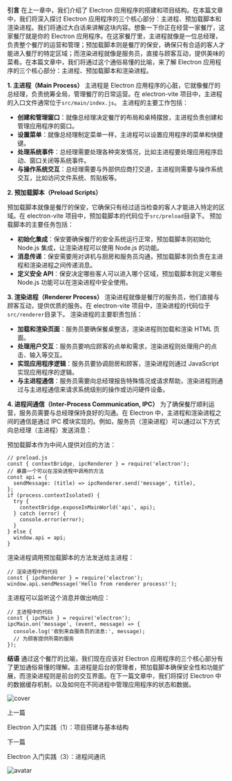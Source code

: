 <!---->

<!---->

<!---->

<!---->

**引言** 在上一章中，我们介绍了 Electron 应用程序的搭建和项目结构。在本篇文章中，我们将深入探讨 Electron 应用程序的三个核心部分：主进程、预加载脚本和渲染进程。我们将通过大白话来讲解这块内容。想象一下你正在经营一家餐厅，这家餐厅就是你的 Electron 应用程序。在这家餐厅里，主进程就像是一位总经理，负责整个餐厅的运营和管理；预加载脚本则是餐厅的保安，确保只有合适的客人才能进入餐厅的特定区域；而渲染进程就像是服务员，直接与顾客互动，提供美味的菜肴。在本篇文章中，我们将通过这个通俗易懂的比喻，来了解 Electron 应用程序的三个核心部分：主进程、预加载脚本和渲染进程。

**1. 主进程（Main Process）** 主进程是 Electron 应用程序的心脏，它就像餐厅的总经理，负责统筹全局，管理餐厅的日常运营。在 electron-vite 项目中，主进程的入口文件通常位于`src/main/index.js`。 主进程的主要工作包括：

* **创建和管理窗口**：就像总经理决定餐厅的布局和桌椅摆放，主进程负责创建和管理应用程序的窗口。
* **设置菜单**：就像总经理制定菜单一样，主进程可以设置应用程序的菜单和快捷键。
* **处理系统事件**：总经理需要处理各种突发情况，比如主进程要处理应用程序启动、窗口关闭等系统事件。
* **与操作系统交互**：总经理需要与外部供应商打交道，主进程则需要与操作系统交互，比如访问文件系统、剪贴板等。

**2. 预加载脚本（Preload Scripts）**

预加载脚本就像是餐厅的保安，它确保只有经过适当检查的客人才能进入特定的区域。在 electron-vite 项目中，预加载脚本的代码位于`src/preload`目录下。 预加载脚本的主要任务包括：

* **初始化集成**：保安要确保餐厅的安全系统运行正常，预加载脚本则初始化 Node.js 集成，让渲染进程可以使用 Node.js 的功能。
* **消息传递**：保安需要用对讲机与厨房和服务员沟通，预加载脚本则负责在主进程和渲染进程之间传递消息。
* **定义安全 API**：保安决定哪些客人可以进入哪个区域，预加载脚本则定义哪些 Node.js 功能可以在渲染进程中安全使用。

**3. 渲染进程（Renderer Process）** 渲染进程就像是餐厅的服务员，他们直接与顾客互动，提供优质的服务。在 electron-vite 项目中，渲染进程的代码位于`src/renderer`目录下。 渲染进程的主要职责包括：

* **加载和渲染页面**：服务员要确保餐桌整洁，渲染进程则加载和渲染 HTML 页面。
* **处理用户交互**：服务员要响应顾客的点单和需求，渲染进程则处理用户的点击、输入等交互。
* **实现应用程序逻辑**：服务员要协调厨房和顾客，渲染进程则通过 JavaScript 实现应用程序的逻辑。
* **与主进程通信**：服务员需要向总经理报告特殊情况或请求帮助，渲染进程则通过与主进程通信来请求系统级别的操作或访问硬件设备。

**4. 进程间通信（Inter-Process Communication, IPC）** 为了确保餐厅顺利运营，服务员需要与总经理保持良好的沟通。在 Electron 中，主进程和渲染进程之间的通信是通过 IPC 模块实现的。例如，服务员（渲染进程）可以通过以下方式向总经理（主进程）发送消息：

预加载脚本作为中间人提供对应的方法：

```
// preload.js
const { contextBridge, ipcRenderer } = require('electron');
// 暴露一个可以在渲染进程中调用的方法
const api = {
  sendMessage: (title) => ipcRenderer.send('message', title),
};
if (process.contextIsolated) {
  try {
    contextBridge.exposeInMainWorld('api', api);
  } catch (error) {
    console.error(error);
  }
} else {
  window.api = api;
}
```

渲染进程调用预加载脚本的方法发送给主进程：

```
// 渲染进程中的代码
const { ipcRenderer } = require('electron');
window.api.sendMessage('Hello from renderer process!');
```

主进程可以监听这个消息并做出响应：

```
// 主进程中的代码
const { ipcMain } = require('electron');
ipcMain.on('message', (event, message) => {
  console.log('收到来自服务员的消息:', message);
  // 为顾客提供所需的服务
});
```

**结语** 通过这个餐厅的比喻，我们现在应该对 Electron 应用程序的三个核心部分有了更加通俗易懂的理解。主进程是后台的管理者，预加载脚本确保安全性和功能扩展，而渲染进程则是前台的交互界面。在下一篇文章中，我们将探讨 Electron 中的数据缓存机制，以及如何在不同进程中管理应用程序的状态和数据。

![cover](https://p1-juejin.byteimg.com/tos-cn-i-k3u1fbpfcp/95414745836549ce9143753e2a30facd~tplv-k3u1fbpfcp-jj:120:90:0:0:q75.avis)

<!---->

上一篇

Electron 入门实践（1）：项目搭建与基本结构

下一篇

Electron 入门实践（3）：进程间通讯

![avatar](https://p3-passport.byteacctimg.com/img/mosaic-legacy/3797/2889309425~50x50.awebp)

<!---->
